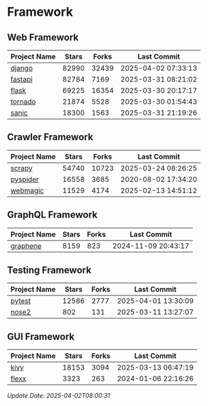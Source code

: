 # Framework

## Web Framework
| Project Name | Stars | Forks | Last Commit |
| ------------ | ----- | ----- | ----------- |
| [django](https://github.com/django/django) | 82990 | 32439 | 2025-04-02 07:33:13 |
| [fastapi](https://github.com/fastapi/fastapi) | 82784 | 7169 | 2025-03-31 08:21:02 |
| [flask](https://github.com/pallets/flask) | 69225 | 16354 | 2025-03-30 20:17:17 |
| [tornado](https://github.com/tornadoweb/tornado) | 21874 | 5528 | 2025-03-30 01:54:43 |
| [sanic](https://github.com/sanic-org/sanic) | 18300 | 1563 | 2025-03-31 21:19:26 |

## Crawler Framework
| Project Name | Stars | Forks | Last Commit |
| ------------ | ----- | ----- | ----------- |
| [scrapy](https://github.com/scrapy/scrapy) | 54740 | 10723 | 2025-03-24 08:26:25 |
| [pyspider](https://github.com/binux/pyspider) | 16558 | 3685 | 2020-08-02 17:34:20 |
| [webmagic](https://github.com/code4craft/webmagic) | 11529 | 4174 | 2025-02-13 14:51:12 |

## GraphQL Framework
| Project Name | Stars | Forks | Last Commit |
| ------------ | ----- | ----- | ----------- |
| [graphene](https://github.com/graphql-python/graphene) | 8159 | 823 | 2024-11-09 20:43:17 |

## Testing Framework
| Project Name | Stars | Forks | Last Commit |
| ------------ | ----- | ----- | ----------- |
| [pytest](https://github.com/pytest-dev/pytest) | 12586 | 2777 | 2025-04-01 13:30:09 |
| [nose2](https://github.com/nose-devs/nose2) | 802 | 131 | 2025-03-11 13:27:07 |

## GUI Framework
| Project Name | Stars | Forks | Last Commit |
| ------------ | ----- | ----- | ----------- |
| [kivy](https://github.com/kivy/kivy) | 18153 | 3094 | 2025-03-13 06:47:19 |
| [flexx](https://github.com/flexxui/flexx) | 3323 | 263 | 2024-01-06 22:16:26 |

*Update Date: 2025-04-02T08:00:31*